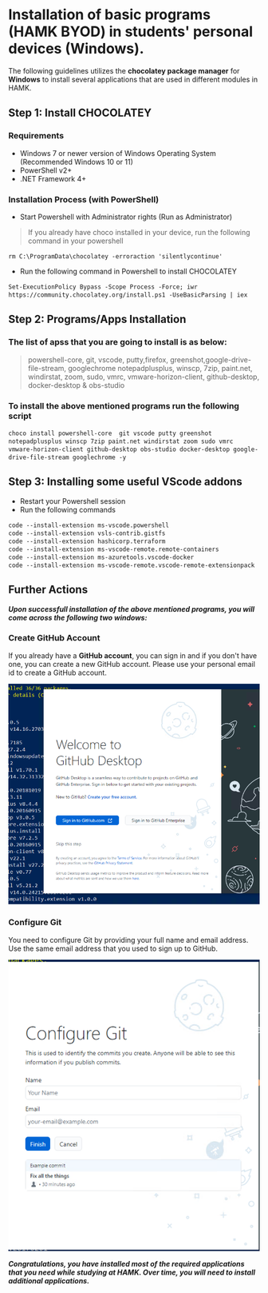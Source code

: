 # Installation of basic programs (HAMK BYOD) in students' personal devices (Windows). 

The following guidelines utilizes the **chocolatey package manager** for **Windows** to install several applications that are used in different modules in HAMK. 

## Step 1: Install CHOCOLATEY

### Requirements
* Windows 7 or newer version of Windows Operating System (Recommended Windows 10 or 11)
* PowerShell v2+
* .NET Framework 4+ 

### Installation Process (with PowerShell)
* Start Powershell with Administrator rights (Run as Administrator)
> If you already have choco installed in your device, run the following command in your powershell 
```
rm C:\ProgramData\chocolatey -erroraction 'silentlycontinue'
```
* Run the following command in Powershell to install CHOCOLATEY
```
Set-ExecutionPolicy Bypass -Scope Process -Force; iwr https://community.chocolatey.org/install.ps1 -UseBasicParsing | iex
```

## Step 2: Programs/Apps Installation
### The list of apss that you are going to install is as below: <br>
> powershell-core, git, vscode, putty,firefox, greenshot,google-drive-file-stream, googlechrome notepadplusplus, winscp, 7zip,  paint.net, windirstat, zoom, sudo, vmrc, vmware-horizon-client, github-desktop, docker-desktop & obs-studio
### To install the above mentioned programs run the following script
```
choco install powershell-core  git vscode putty greenshot notepadplusplus winscp 7zip paint.net windirstat zoom sudo vmrc vmware-horizon-client github-desktop obs-studio docker-desktop google-drive-file-stream googlechrome -y

```

## Step 3: Installing some useful VScode addons 
* Restart your Powershell session 
* Run the following commands 
```
code --install-extension ms-vscode.powershell
code --install-extension vsls-contrib.gistfs
code --install-extension hashicorp.terraform
code --install-extension ms-vscode-remote.remote-containers
code --install-extension ms-azuretools.vscode-docker
code --install-extension ms-vscode-remote.vscode-remote-extensionpack
```
## Further Actions
 ***Upon successfull installation of the above mentioned programs, you will come across the following two windows:*** 

### Create GitHub Account
If you already have a **GitHub account**, you can sign in and if you don't have one, you can create a new GitHub account. Please use your personal email id to create a GitHub account. 

![Githhub account creation](/assets/githubaccount.png "Please click Create your free account or Sign in to GitHUb.com depending on your situation")

### Configure Git
You need to configure Git by providing your full name and email address. Use the same email address that you used to sign up to GitHub.

![Configure Git](/assets/configureGit.png "Please use your Full Name and email ")

***Congratulations, you have installed most of the required applications that you need while studying at HAMK. Over time, you will need to install additional applications.***